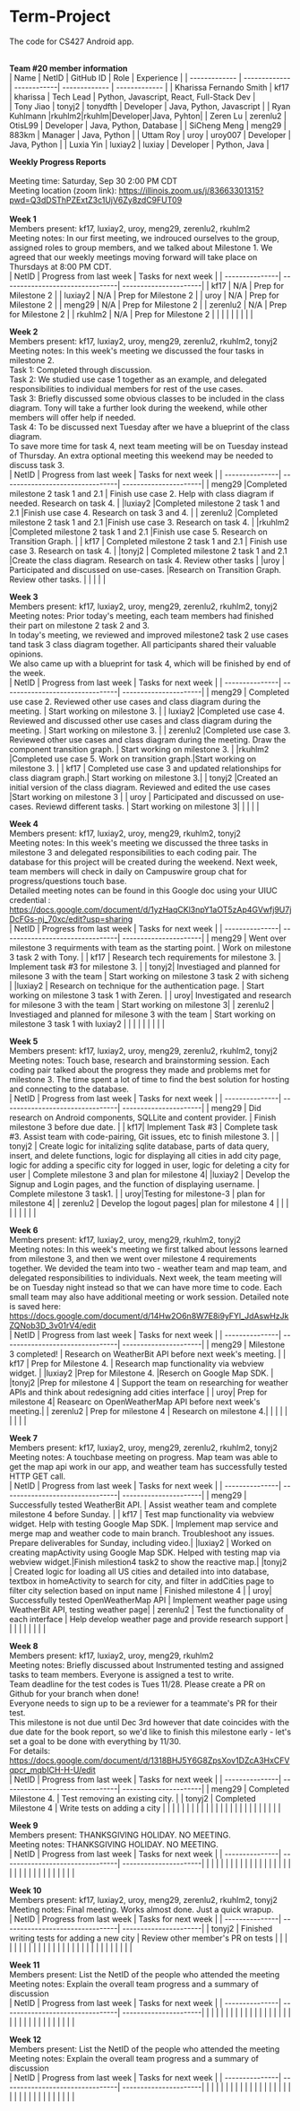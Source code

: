 # Term-Project

The code for CS427 Android app.
<br/>
<br/>

<b>Team #20 member information</b>
<br/>
| Name | NetID | GitHub ID | Role | Experience |
| ------------- | ------------- | ------------| ------------- | ------------- |
| Kharissa Fernando Smith | kf17 | kharissa | Tech Lead | Python, Javascript, React, Full-Stack Dev |  
| Tony Jiao | tonyj2 | tonydfth | Developer | Java, Python, Javascript |
| Ryan Kuhlmann |rkuhlm2|rkuhlm|Developer|Java, Pyhton|
| Zeren Lu | zerenlu2 | OtisL99 | Developer | Java, Python, Database |
| SiCheng Meng | meng29 | 883km | Manager | Java, Python |
| Uttam Roy | uroy  | uroy007 | Developer | Java, Python |
| Luxia Yin | luxiay2 | luxiay | Developer | Python, Java |
<br/>

<b>Weekly Progress Reports</b>
</br>
</br>
Meeting time: Saturday, Sep 30 2:00 PM CDT
</br>
Meeting location (zoom link): https://illinois.zoom.us/j/83663301315?pwd=Q3dDSThPZExtZ3c1UjV6Zy8zdC9FUT09
</br>
</br>
<b>Week 1</b>
</br>
Members present: kf17, luxiay2, uroy, meng29, zerenlu2, rkuhlm2
</br>
Meeting notes: In our first meeting, we indrouced ourselves to the group, assigned roles to group members, and we talked about Milestone 1. We agreed that our weekly meetings moving forward will take place on Thursdays at 8:00 PM CDT.
</br>
| NetID | Progress from last week | Tasks for next week |
| ---------------| --------------------------------| ----------------------|
| kf17 | N/A | Prep for Milestone 2 |
| luxiay2 | N/A | Prep for Milestone 2 |
| uroy | N/A | Prep for Milestone 2  |
| meng29 | N/A | Prep for Milestone 2  |
| zerenlu2 | N/A | Prep for Milestone 2  |
| rkuhlm2 | N/A | Prep for Milestone 2 |
| | | |
| | | |
</br>

<b>Week 2</b>
</br>
Members present: kf17, luxiay2, uroy, meng29, zerenlu2, rkuhlm2, tonyj2
</br>
Meeting notes: 
In this week's meeting we discussed the four tasks in milestone 2. </br>
Task 1: Completed through discussion. </br>
Task 2: We studied use case 1 together as an example, and delegated responsibilities to individual members for rest of the use cases. </br>
Task 3: Briefly discussed some obvious classes to be included in the class diagram. Tony will take a further look during the weekend, while other members will offer help if needed. </br>
Task 4: To be discussed next Tuesday after we have a blueprint of the class diagram. </br>
To save more time for task 4, next team meeting will be on Tuesday instead of Thursday. An extra optional meeting this weekend may be needed to discuss task 3.
</br>
| NetID | Progress from last week | Tasks for next week |
| ---------------| --------------------------------| ----------------------|
| meng29 |Completed milestone 2 task 1 and 2.1  | Finish use case 2. Help with class diagram if needed. Research on task 4. |
|luxiay2 |Completed milestone 2 task 1 and 2.1 |Finish use case 4. Research on task 3 and 4. |
| zerenlu2 |Completed milestone 2 task 1 and 2.1 |Finish use case 3. Research on task 4. |
|rkuhlm2 |Completed milestone 2 task 1 and 2.1 |Finish use case 5. Research on Transition Graph. |
| kf17 | Completed milestone 2 task 1 and 2.1 | Finish use case 3. Research on task 4. |
|tonyj2 | Completed milestone 2 task 1 and 2.1 |Create the class diagram. Research on task 4. Review other tasks |
|uroy  | Participated and discussed on use-cases. |Research on Transition Graph.  Review other tasks. |
| | | |
</br>

<b>Week 3</b>
</br>
Members present: kf17, luxiay2, uroy, meng29, zerenlu2, rkuhlm2, tonyj2
</br>
Meeting notes:
Prior today's meeting, each team members had finished their part on milestone 2 task 2 and 3. </br>
In today's meeting, we reviewed and improved milestone2 task 2 use cases tand task 3 class diagram together. All participants shared their valuable opinions. </br>
We also came up with a blueprint for task 4, which will be finished by end of the week.
</br>
| NetID | Progress from last week | Tasks for next week |
| ---------------| --------------------------------| ----------------------|
| meng29 | Completed use case 2. Reviewed other use cases and class diagram during the meeting. | Start working on milestone 3. |
| luxiay2 |Completed use case 4. Reviewed and discussed other use cases and class diagram during the meeting. | Start working on milestone 3. |
| zerenlu2 |Completed use case 3. Reviewed other use cases and class diagram during the meeting. Draw the component transition graph. | Start working on milestone 3. |
|rkuhlm2 |Completed use case 5. Work on transition graph.|Start working on milestone 3. |
| kf17 | Completed use case 3 and updated relationships for class diagram graph.| Start working on milestone 3.|
| tonyj2 |Created an initial version of the class diagram. Reviewed and edited the use cases |Start working on milestone 3 |
| uroy | Participated and discussed on use-cases. Reviewd different tasks. | Start working on milestone 3|
| | | |
</br>

<b>Week 4</b>
</br>
Members present: kf17, luxiay2, uroy, meng29, rkuhlm2, tonyj2
</br>
Meeting notes: In this week's meeting we discussed the three tasks in milestone 3 and delegated responsibilities to each coding pair. The database for this project will be created during the weekend. Next week, team members will check in daily on Campuswire group chat for progress/questions touch base. </br>
Detailed meeting notes can be found in this Google doc using your UIUC credential : https://docs.google.com/document/d/1yzHaqCKl3npY1aOT5zAp4GVwfj9U7jDcFGs-nj_70xc/edit?usp=sharing
</br>
| NetID | Progress from last week | Tasks for next week |
| ---------------| --------------------------------| ----------------------|
| meng29 | Went over milestone 3 requirments with team as the starting point. | Work on milestone 3 task 2 with Tony. |
| kf17 | Research tech requirements for milestone 3. | Implement task #3 for milestone 3. |
| tonyj2| Investiaged and planned for milesone 3 with the team | Start working on milestone 3 task 2 with sicheng |
|luxiay2 | Research on technique for the authentication page.  | Start working on milestone 3 task 1 with Zeren.  |
| uroy| Investigated and research for milesone 3 with the team | Start working on milestone 3|
| zerenlu2 | Investiaged and planned for milesone 3 with the team | Start working on milestone 3 task 1 with luxiay2 |
| | | |
| | | |
</br>

<b>Week 5</b>
</br>
Members present: kf17, luxiay2, uroy, meng29, zerenlu2, rkuhlm2, tonyj2
</br>
Meeting notes: Touch base, research and brainstorming session. Each coding pair talked about the progress they made and problems met for milestone 3. The time spent a lot of time to find the best solution for hosting and connecting to the database.
</br>
| NetID | Progress from last week | Tasks for next week |
| ---------------| --------------------------------| ----------------------|
| meng29 | Did research on Android components, SQLLite and content provider. | Finish milestone 3 before due date. |
| kf17| Implement Task #3 | Complete task #3. Assist team with code-pairing, Git issues, etc to finish milestone 3. |
| tonyj2 | Create logic for initalizing sqlite database, parts of data query, insert, and delete functions, logic for displaying all cities in add city page, logic for adding a specific city for logged in user, logic for deleting a city for user | Complete milestone 3 and plan for milestone 4|
|luxiay2 |  Develop the Signup and Login pages, and the function of displaying username.  | Complete milestone 3 task1. |
| uroy|Testing for milestone-3 | plan for milestone 4|
| zerenlu2 | Develop the logout pages| plan for milestone 4 |
| | | |
| | | |
</br>

<b>Week 6</b>
</br>
Members present: kf17, luxiay2, uroy, meng29, rkuhlm2, tonyj2
</br>
Meeting notes: In this week's meeting we first talked about lessons learned from milestone 3, and then we went over milestone 4 requirements together. We devided the team into two - weather team and map team, and delegated responsibilities to individuals. Next week, the team meeting will be on Tuesday night instead so that we can have more time to code. Each small team may also have additional meeting or work session. Detailed note is saved here: https://docs.google.com/document/d/14Hw2O6n8W7E8i9yFYl_JdAswHzJkZQNob3D_3v01rV4/edit
</br>
| NetID | Progress from last week | Tasks for next week |
| ---------------| --------------------------------| ----------------------|
| meng29 | Milestone 3 completed! | Research on WeatherBit API before next week's meeting. |
| kf17 | Prep for Milestone 4. | Research map functionality via webview widget. |
|luxiay2 |Prep for Milestone 4. |Reserch on Google Map SDK. |
|tonyj2 |Prep for milestone 4 | Support the team on researching for weather APIs and think about redesigning add cities interface |
| uroy| Prep for milestone 4| Reasearc on OpenWeatherMap API  before next week's meeting.|
| zerenlu2 | Prep for milestone 4 | Research on milestone 4.|
| | | |
| | | |
</br>

<b>Week 7</b>
</br>
Members present: kf17, luxiay2, uroy, meng29, zerenlu2, rkuhlm2, tonyj2
</br>
Meeting notes: A touchbase meeting on progress. Map team was able to get the map api work in our app, and weather team has successfully tested HTTP GET call.
</br>
| NetID | Progress from last week | Tasks for next week |
| ---------------| --------------------------------| ----------------------|
| meng29 | Successfully tested WeatherBit API. | Assist weather team and complete milestone 4 before Sunday. |
| kf17 | Test map functionality via webview widget. Help with testing Google Map SDK. | Implement map service and merge map and weather code to main branch. Troubleshoot any issues. Prepare deliverables for Sunday, including video.|
|luxiay2 | Worked on creating mapActivity using Google Map SDK. Helped with testing map via webview widget.|Finish milestion4 task2 to show the reactive map.|
|tonyj2 | Created logic for loading all US cities and detailed into into database, textbox in homeActivity to search for city, and filter in addCities page to filter city selection based on input name | Finished milestone 4 |
| uroy| Successfully tested OpenWeatherMap API | Implement weather page using WeatherBit API, testing weather page|
| zerenlu2 | Test the functionality of each interface | Help develop weather page and provide research support |
| | | |
| | | |
</br>

<b>Week 8</b>
</br>
Members present: kf17, luxiay2, uroy, meng29, rkuhlm2
</br>
Meeting notes: Briefly discussed about Instrumented testing and assigned tasks to team members. Everyone is assigned a test to write. </br>
Team deadline for the test codes is Tues 11/28. Please create a PR on Github for your branch when done! </br>
Everyone needs to sign up to be a reviewer for a teammate's PR for their test. </br>
This milestone is not due until Dec 3rd however that date coincides with the due date for the book report, so we'd like to finish this milestone early - let's set a goal to be done with everything by 11/30.</br>
For details: https://docs.google.com/document/d/1318BHJ5Y6G8ZpsXov1DZcA3HxCFVqpcr_mqbICH-H-U/edit
</br>
| NetID | Progress from last week | Tasks for next week |
| ---------------| --------------------------------| ----------------------|
| meng29 | Completed Milestone 4. | Test removing an existing city. |
| tonyj2 | Completed Milestone 4 | Write tests on adding a city |
| | | |
| | | |
| | | |
| | | |
| | | |
| | | |
</br>

<b>Week 9</b>
</br>
Members present: THANKSGIVING HOLIDAY. NO MEETING.
</br>
Meeting notes: THANKSGIVING HOLIDAY. NO MEETING.
</br>
| NetID | Progress from last week | Tasks for next week |
| ---------------| --------------------------------| ----------------------|
| | | |
| | | |
| | | |
| | | |
| | | |
| | | |
| | | |
| | | |
</br>

<b>Week 10</b>
</br>
Members present: kf17, luxiay2, uroy, meng29, zerenlu2, rkuhlm2, tonyj2
</br>
Meeting notes: Final meeting. Works almost done. Just a quick wrapup.
</br>
| NetID | Progress from last week | Tasks for next week |
| ---------------| --------------------------------| ----------------------|
| tonyj2 | Finished writing tests for adding a new city | Review other member's PR on tests |
| | | |
| | | |
| | | |
| | | |
| | | |
| | | |
| | | |
</br>

<b>Week 11</b>
</br>
Members present: List the NetID of the people who attended the meeting
</br>
Meeting notes: Explain the overall team progress and a summary of discussion
</br>
| NetID | Progress from last week | Tasks for next week |
| ---------------| --------------------------------| ----------------------|
| | | |
| | | |
| | | |
| | | |
| | | |
| | | |
| | | |
| | | |
</br>

<b>Week 12</b>
</br>
Members present: List the NetID of the people who attended the meeting
</br>
Meeting notes: Explain the overall team progress and a summary of discussion
</br>
| NetID | Progress from last week | Tasks for next week |
| ---------------| --------------------------------| ----------------------|
| | | |
| | | |
| | | |
| | | |
| | | |
| | | |
| | | |
| | | |
</br>
